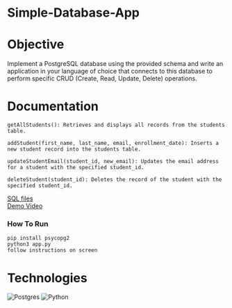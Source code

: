 # Simple-Database-App

# Objective
Implement a PostgreSQL database using the provided schema and write an application in your language of choice that connects to this database to perform specific CRUD (Create, Read, Update, Delete) operations.

# Documentation
```
getAllStudents(): Retrieves and displays all records from the students table.
```
```
addStudent(first_name, last_name, email, enrollment_date): Inserts a new student record into the students table.
```
```
updateStudentEmail(student_id, new_email): Updates the email address for a student with the specified student_id.
```
```
deleteStudent(student_id): Deletes the record of the student with the specified student_id.
```

[SQL files]()
<br>
[Demo Video]()

### How To Run
```
pip install psycopg2
python3 app.py
follow instructions on screen
```


# Technologies

![Postgres](https://img.shields.io/badge/postgres-%23316192.svg?style=for-the-badge&logo=postgresql&logoColor=white)
![Python](https://img.shields.io/badge/python-3670A0?style=for-the-badge&logo=python&logoColor=ffdd54)

